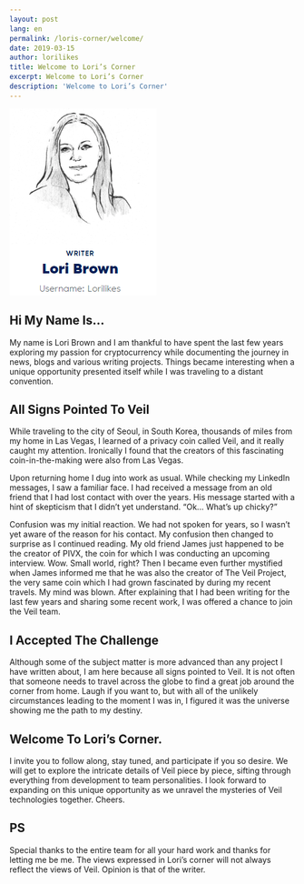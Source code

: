 ```yaml
---
layout: post
lang: en
permalink: /loris-corner/welcome/
date: 2019-03-15
author: lorilikes
title: Welcome to Lori’s Corner
excerpt: Welcome to Lori’s Corner
description: 'Welcome to Lori’s Corner'
---
```

![](/uploads/blog/lori.png)

## Hi My Name Is… 

My name is Lori Brown and I am thankful to have spent the last few years exploring my passion for cryptocurrency while documenting the journey in news, blogs and various writing projects. Things became interesting when a unique opportunity presented itself while I was traveling to a distant convention. 

## All Signs Pointed To Veil

While traveling to the city of Seoul, in South Korea, thousands of miles from my home in Las Vegas,  I learned  of a privacy coin called Veil, and it really caught my attention.  Ironically I found that the creators of this fascinating coin-in-the-making were also from Las Vegas. 

Upon returning home I dug into work as usual. While checking my LinkedIn messages, I saw a familiar face. I had received a message from an old friend that I had lost contact with over the years. His message started with a hint of skepticism that I didn’t yet understand. “Ok... What’s up chicky?” 

Confusion was my initial reaction. We had not spoken for years, so I wasn’t yet aware of the reason for his contact. My confusion then changed to surprise as I continued reading. My old friend James just happened to be the creator of PIVX, the coin for which I was conducting an upcoming interview. Wow. Small world, right? Then I became even further mystified when James informed me that he was also the creator of The Veil Project, the very same coin which I had grown fascinated by during my recent travels. My mind was blown. After explaining that I had been writing for the last few years and sharing some recent work, I was offered a chance to join the Veil team.

## I Accepted The Challenge

Although some of the subject matter is more advanced than any project I have written about, I am here because all signs pointed to Veil. It is not often that someone needs to travel across the globe to find a great job around the corner from home. Laugh if you want to, but with all of the unlikely circumstances leading to the moment I was in, I figured it was the universe showing me the path to my destiny.  

## Welcome To Lori’s Corner. 

I invite you to follow along, stay tuned, and participate if you so desire. We will get to explore the intricate details of Veil piece by piece, sifting through everything from development to team personalities. I look forward to expanding on this unique opportunity as we unravel the mysteries of Veil technologies together. Cheers.

## PS
Special thanks to the entire team for all your hard work and thanks for letting me be me. The views expressed in Lori’s corner will not always reflect the views of Veil. Opinion is that of the writer.